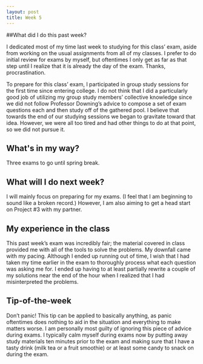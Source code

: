```yaml
---
layout: post
title: Week 5
---
```


##What did I do this past week?

I dedicated most of my time last week to studying for this class’ exam, aside from working on the usual assignments from all of my classes. I prefer to do initial review for exams by myself, but oftentimes I only get as far as that step until I realize that it is already the day of the exam. Thanks, procrastination.

To prepare for this class’ exam, I participated in group study sessions for the first time since entering college. I do not think that I did a particularly good job of utilizing my group study members’ collective knowledge since we did not follow Professor Downing’s advice to compose a set of exam questions each and then study off of the gathered pool. I believe that towards the end of our studying sessions we began to gravitate toward that idea. However, we were all too tired and had other things to do at that point, so we did not pursue it.

## What's in my way?

Three exams to go until spring break.

## What will I do next week?

I will mainly focus on preparing for my exams. (I feel that I am beginning to sound like a broken record.) However, I am also aiming to get a head start on Project #3 with my partner.

## My experience in the class

This past week’s exam was incredibly fair; the material covered in class provided me with all of the tools to solve the problems. My downfall came with my pacing. Although I ended up running out of time, I wish that I had taken my time earlier in the exam to thoroughly process what each question was asking me for. I ended up having to at least partially rewrite a couple of my solutions near the end of the hour when I realized that I had misinterpreted the problems.

## Tip-of-the-week

Don’t panic! This tip can be applied to basically anything, as panic oftentimes does nothing to aid in the situation and everything to make matters worse. I am personally most guilty of ignoring this piece of advice during exams. I typically calm myself during exams now by putting away study materials ten minutes prior to the exam and making sure that I have a tasty drink (milk tea or a fruit smoothie) or at least some candy to snack on during the exam.
